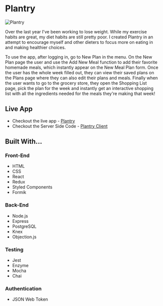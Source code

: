 # Plantry

![Plantry](https://i.imgur.com/kupf2eg.png)

Over the last year I've been working to lose weight. While my exercise habits are great, my diet habits are still pretty poor. I created Plantry in an attempt to encourage myself and other dieters to focus more on eating in and making healthier choices.

To use the app, after logging in, go to New Plan in the menu. On the New Plan page the user and use the Add New Meal function to add their favorite homemade meals, which instantly appear on the New Meal Plan form. Once the user has the whole week filled out, they can view their saved plans on the Plans page where they can also edit their plans and meals. Finally when the user wants to go to the grocery store, they open the Shopping List page, pick the plan for the week and instantly get an interactive shopping list with all the ingredients needed for the meals they're making that week!

## Live App
- Checkout the live app - [Plantry](https://plantry-client.herokuapp.com/)
- Checkout the Server Side Code - [Plantry Client](https://github.com/russellkoons/plantry-api) 

## Built With...
### Front-End
  - HTML
  - CSS
  - React
  - Redux
  - Styled Components
  - Formik

### Back-End
  - Node.js
  - Express
  - PostgreSQL
  - Knex
  - Objection.js

### Testing
  - Jest
  - Enzyme
  - Mocha
  - Chai

### Authentication
  - JSON Web Token
